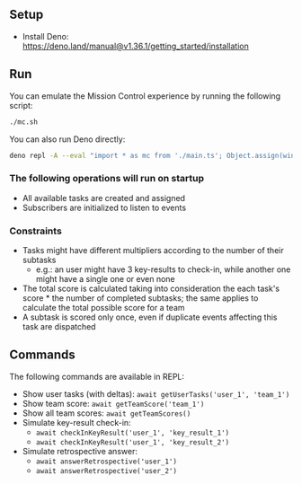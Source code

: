 ## Setup

- Install Deno: https://deno.land/manual@v1.36.1/getting_started/installation

## Run

You can emulate the Mission Control experience by running the following script:

```bash
./mc.sh
```

You can also run Deno directly:

```bash
deno repl -A --eval "import * as mc from './main.ts'; Object.assign(window, mc);"
```

### The following operations will run on startup

- All available tasks are created and assigned
- Subscribers are initialized to listen to events

### Constraints

- Tasks might have different multipliers according to the number of their subtasks
    - e.g.: an user might have 3 key-results to check-in, while another one might have a single one or even none
- The total score is calculated taking into consideration the each task's score * the number of completed subtasks; the same applies to calculate the total possible score for a team
- A subtask is scored only once, even if duplicate events affecting this task are dispatched

## Commands

The following commands are available in REPL:

- Show user tasks (with deltas): `await getUserTasks('user_1', 'team_1')`
- Show team score: `await getTeamScore('team_1')`
- Show all team scores: `await getTeamScores()`
- Simulate key-result check-in:
    - `await checkInKeyResult('user_1', 'key_result_1')`
    - `await checkInKeyResult('user_1', 'key_result_2')`
- Simulate retrospective answer:
    - `await answerRetrospective('user_1')`
    - `await answerRetrospective('user_2')`
